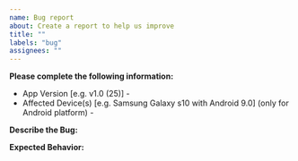 ```yaml
---
name: Bug report
about: Create a report to help us improve
title: ""
labels: "bug"
assignees: ""
---
```


**Please complete the following information:**

- App Version [e.g. v1.0 (25)] - <specify>
- Affected Device(s) [e.g. Samsung Galaxy s10 with Android 9.0] (only for Android platform) - <specify>

**Describe the Bug:**

<Add a clear description about the problem.>

**Expected Behavior:**

<A clear description of what you expected to happen.>
